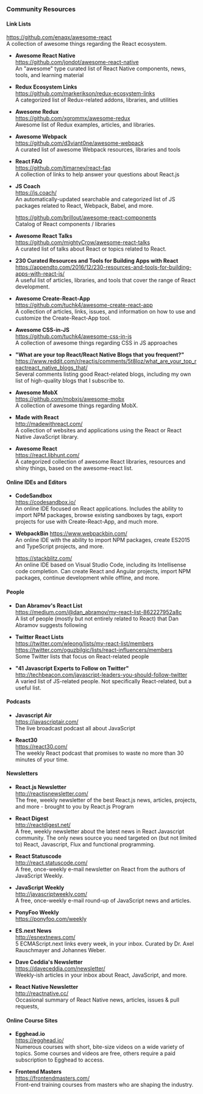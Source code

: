 ### Community Resources


#### Link Lists

  https://github.com/enaqx/awesome-react  
  A collection of awesome things regarding the React ecosystem.
  
- **Awesome React Native**  
  https://github.com/jondot/awesome-react-native  
  An "awesome" type curated list of React Native components, news, tools, and learning material  
  
- **Redux Ecosystem Links**  
  https://github.com/markerikson/redux-ecosystem-links  
  A categorized list of Redux-related addons, libraries, and utilities
  
- **Awesome Redux**  
  https://github.com/xgrommx/awesome-redux  
  Awesome list of Redux examples, articles, and libraries.
  
- **Awesome Webpack**  
  https://github.com/d3viant0ne/awesome-webpack  
  A curated list of awesome Webpack resources, libraries and tools

- **React FAQ**  
  https://github.com/timarney/react-faq  
  A collection of links to help answer your questions about React.js
  
- **JS Coach**  
  https://js.coach/  
  An automatically-updated searchable and categorized list of JS packages related to React, Webpack, Babel, and more.
  
  https://github.com/brillout/awesome-react-components  
  Catalog of React components / libraries
  
- **Awesome React Talks**  
  https://github.com/mightyCrow/awesome-react-talks  
  A curated list of talks about React or topics related to React.
  
- **230 Curated Resources and Tools for Building Apps with React**  
  https://appendto.com/2016/12/230-resources-and-tools-for-building-apps-with-react-js/  
  A useful list of articles, libraries, and tools that cover the range of React development.
  
- **Awesome Create-React-App**  
  https://github.com/tuchk4/awesome-create-react-app  
  A collection of articles, links, issues, and information on how to use and customize the Create-React-App tool.
  
- **Awesome CSS-in-JS**  
  https://github.com/tuchk4/awesome-css-in-js  
  A collection of awesome things regarding  CSS in JS approaches
  
- **"What are your top React/React Native Blogs that you frequent?"**  
  https://www.reddit.com/r/reactjs/comments/5t8loz/what_are_your_top_reactreact_native_blogs_that/  
  Several comments listing good React-related blogs, including my own list of high-quality blogs that I subscribe to.
  
- **Awesome MobX**  
  https://github.com/mobxjs/awesome-mobx  
  A collection of awesome things regarding MobX.
  
- **Made with React**  
  http://madewithreact.com/  
  A collection of websites and applications using the React or React Native JavaScript library.
  
- **Awesome React**  
  https://react.libhunt.com/  
  A categorized collection of awesome React libraries, resources and shiny things, based on the awesome-react list.
  

#### Online IDEs and Editors

- **CodeSandbox**  
  https://codesandbox.io/  
  An online IDE focused on React applications.  Includes the ability to import NPM packages, browse existing sandboxes by tags, export projects for use with Create-React-App, and much more.
  
- **WebpackBin**
  https://www.webpackbin.com/  
  An online IDE with the ability to import NPM packages, create ES2015 and TypeScript projects, and more.
  
  https://stackblitz.com/  
  An online IDE based on Visual Studio Code, including its Intellisense code completion.  Can create React and Angular projects, import NPM packages, continue development while offline, and more.
  

#### People

- **Dan Abramov's React List**  
  https://medium.com/@dan_abramov/my-react-list-862227952a8c  
  A list of people (mostly but not entirely related to React) that Dan Abramov suggests following
  
- **Twitter React Lists**  
  https://twitter.com/wleong/lists/my-react-list/members  
  https://twitter.com/oguzbilgic/lists/react-influencers/members  
  Some Twitter lists that focus on React-related people
  
- **"41 Javascript Experts to Follow on Twitter"**  
  http://techbeacon.com/javascript-leaders-you-should-follow-twitter  
  A varied list of JS-related people.  Not specifically React-related, but a useful list.
  
  
#### Podcasts

- **Javascript Air**  
  https://javascriptair.com/  
  The live broadcast podcast all about JavaScript
  
- **React30**  
  https://react30.com/  
  The weekly React podcast that promises to waste no more than 30 minutes of your time.


#### Newsletters

- **React.js Newsletter**  
  http://reactjsnewsletter.com/  
  The free, weekly newsletter of the best React.js news, articles, projects, and more - brought to you by React.js Program
  
- **React Digest**  
  http://reactdigest.net/  
  A free, weekly newsletter about the latest news in React Javascript community.  The only news source you need targeted on (but not limited to) React, Javascript, Flux and functional programming.

- **React Statuscode**  
  http://react.statuscode.com/  
  A free, once-weekly e-mail newsletter on React from the authors of JavaScript Weekly.
  
- **JavaScript Weekly**  
  http://javascriptweekly.com/  
  A free, once-weekly e-mail round-up of JavaScript news and articles.
  
- **PonyFoo Weekly**  
  https://ponyfoo.com/weekly  
  
- **ES.next News**  
  http://esnextnews.com/  
  5 ECMAScript.next links every week, in your inbox.  Curated by Dr. Axel Rauschmayer and Johannes Weber.
  
- **Dave Ceddia's Newsletter**  
  https://daveceddia.com/newsletter/  
  Weekly-ish articles in your inbox about React, JavaScript, and more.
  
- **React Native Newsletter**  
  http://reactnative.cc/  
  Occasional summary of React Native news, articles, issues & pull requests, 
  
  
#### Online Course Sites

- **Egghead.io**  
  https://egghead.io/  
  Numerous courses with short, bite-size videos on a wide variety of topics.  Some courses and videos are free, others require a paid subscription to Egghead to access.
  
- **Frontend Masters**  
  https://frontendmasters.com/  
  Front-end training courses from masters who are shaping the industry.
  
  
  
